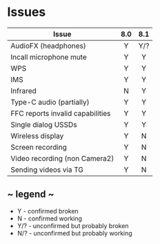 # Issues
| Issue                            | 8.0 | 8.1 |
| -------------------------------- |:---:|:---:|
| AudioFX (headphones)             | Y   | Y/? |
| Incall microphone mute           | Y   | Y   |
| WPS                              | Y   | Y   |
| IMS                              | Y   | Y   |
| Infrared                         | N   | Y   |
| Type-C audio (partially)         | Y   | Y   |
| FFC reports invalid capabilities | Y   | Y   |
| Single dialog USSDs              | Y   | Y   |
| Wireless display                 | Y   | N   |
| Screen recording                 | Y   | N   |
| Video recording (non Camera2)    | Y   | N   |
| Sending videos via TG            | Y   | N   |

## ~ legend ~
* Y - confirmed broken
* N - confirmed working
* Y/? - unconfirmed but probably broken
* N/? - unconfirmed but probably working
